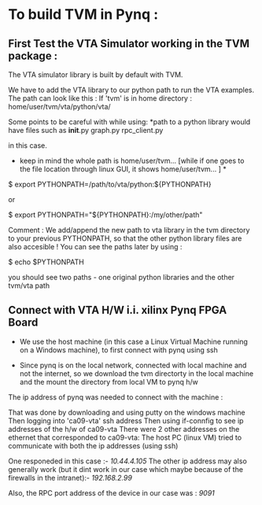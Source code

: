 
# To build TVM in Pynq :



## First Test the VTA Simulator working in the TVM package :


The VTA simulator library is built by default with TVM. 

We have to add the VTA library to our python path to run the VTA examples. The path can look like this :
If 'tvm' is in home directory :
home/user/tvm/vta/python/vta/

Some points to be careful with while using:
*path to a python library would have files such as 
__init__.py
graph.py
rpc_client.py

in this case.

* keep in mind the whole path is home/user/tvm... [while if one goes to the file location through linux GUI, it shows home/user/tvm... ] *

$ export PYTHONPATH=/path/to/vta/python:${PYTHONPATH}

or 

$ export PYTHONPATH="${PYTHONPATH}:/my/other/path"


Comment : We add/append the new path to vta library in the tvm directory to your previous PYTHONPATH, so that the other python library files are also accesible !
You can see the paths later by using :

$ echo $PYTHONPATH

you should see two paths - one original python libraries and the other tvm/vta path


## Connect with VTA H/W i.i. xilinx Pynq FPGA Board


-  We use the host machine (in this case a Linux Virtual Machine running on a Windows machine), to first connect with pynq using ssh

-  Since pynq is on the local network, connected with local machine and not the internet, so we download the tvm directorty in the local machine and the mount the directory from local VM to pynq h/w

The ip address of pynq was needed to connect with the machine :

That was done by downloading and using putty on the windows machine
Then logging into 'ca09-vta' ssh address
Then using if-connfig to see ip addresses of the h/w of ca09-vta
There were 2 other addresses on the ethernet that corresponded to ca09-vta:
The host PC (linux VM) tried to communicate with both the ip addresses (using ssh)

One responeded in this case :- *10.44.4.105*
The other ip address may also generally work (but it dint work in our case which maybe because of the firewalls in the intranet):- *192.168.2.99*

Also, the RPC port address of the device in our case was : *9091*


